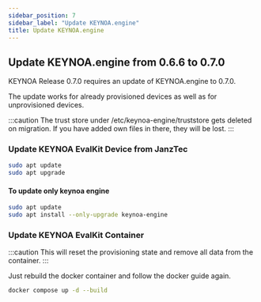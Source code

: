 ```yaml
---
sidebar_position: 7
sidebar_label: "Update KEYNOA.engine"
title: Update KEYNOA.engine
---
```


## Update KEYNOA.engine from 0.6.6 to 0.7.0

KEYNOA Release 0.7.0 requires an update of KEYNOA.engine to 0.7.0.

The update works for already provisioned devices as well as for unprovisioned devices.

:::caution
The trust store under /etc/keynoa-engine/truststore gets deleted on migration.
If you have added own files in there, they will be lost.
:::

### Update KEYNOA EvalKit Device from JanzTec

```sh
sudo apt update
sudo apt upgrade
```
#### To update only keynoa engine

```sh
sudo apt update
sudo apt install --only-upgrade keynoa-engine
```

### Update KEYNOA EvalKit Container


:::caution
This will reset the provisioning state and remove all data from the container.
:::

Just rebuild the docker container and follow the docker guide again.
```sh
docker compose up -d --build
```
